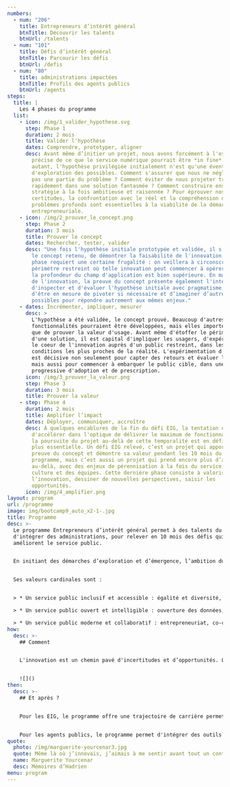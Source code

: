 ```yaml
---
numbers:
  - num: "206"
    title: Entrepreneurs d’intérêt général
    btnTitle: Découvrir les talents
    btnUrl: /talents
  - num: "101"
    title: Défis d’intérêt général
    btnTitle: Parcourir les défis
    btnUrl: /defis
  - num: "80"
    title: administrations impactées
    btnTitle: Profils des agents publics
    btnUrl: /agents
steps:
  title: |
    Les 4 phases du programme
  list:
    - icon: /img/1_valider_hypothese.svg
      step: Phase 1
      duration: 2 mois
      title: Valider l'hypothèse
      dates: Comprendre, prototyper, aligner
      desc: Avant même d’initier un projet, nous avons forcément à l'esprit une idée
        précise de ce que le service numérique pourrait être *in fine*. Pour
        autant, l'hypothèse privilégiée initialement n'est qu'une éventualité
        d'exploration des possibles. Comment s'assurer que nous ne négligeons
        pas une partie du problème ? Comment éviter de nous projeter trop
        rapidement dans une solution fantasmée ? Comment construire ensemble une
        stratégie à la fois ambitieuse et raisonnée ? Pour éprouver nos
        certitudes, la confrontation avec le réel et la compréhension des
        problèmes profonds sont essentielles à la viabilité de la démarche
        entrepreneuriale.
    - icon: /img/2_prouver_le_concept.png
      step: Phase 2
      duration: 3 mois
      title: Prouver le concept
      dates: Rechercher, tester, valider
      desc: "Une fois l'hypothèse initiale prototypée et validée, il s'agit de prouver
        le concept retenu, de démontrer la faisabilité de l'innovation. Cette
        phase requiert une certaine frugalité : on veillera à circonscrire un
        périmètre restreint où telle innovation peut commencer à opérer, même si
        la profondeur du champ d'application est bien supérieure. En management
        de l'innovation, la preuve du concept présente également l'intérêt
        d'inspecter et d'évaluer l'hypothèse initiale avec pragmatisme, afin
        d'être en mesure de pivoter si nécessaire et d’imaginer d’autres
        possibles pour répondre autrement aux mêmes enjeux."
    - dates: Incrémenter, impliquer, mesurer
      desc: >
        L'hypothèse a été validée, le concept prouvé. Beaucoup d'autres
        fonctionnalités pourraient être développées, mais elles importent moins
        que de prouver la valeur d'usage. Avant même d'étoffer le périmètre
        d'une solution, il est capital d'impliquer les usagers, d'expérimenter
        le coeur de l'innovation auprès d'un public restreint, dans les
        conditions les plus proches de la réalité. L'expérimentation d'un pilote
        est décisive non seulement pour capter des retours et évaluer l’impact,
        mais aussi pour commencer à embarquer le public cible, dans une logique
        progressive d'adoption et de prescription.
      icon: /img/3_prouver_la_valeur.png
      step: Phase 3
      duration: 3 mois
      title: Prouver la valeur
    - step: Phase 4
      duration: 2 mois
      title: Amplifier l’impact
      dates: Déployer, communiquer, accroître
      desc: À quelques encablures de la fin du défi EIG, la tentation est forte
        d'accélérer dans l'optique de délivrer le maximum de fonctionnalités. Or
        la poursuite du projet au-delà de cette temporalité est en définitive
        plus essentielle. Un défi EIG relevé, c’est un projet qui apporte la
        preuve du concept et démontre sa valeur pendant les 10 mois du
        programme, mais c’est aussi un projet qui prend encore plus d’ampleur
        au-delà, avec des enjeux de pérennisation à la fois du service, de la
        culture et des équipes. Cette dernière phase consiste à valoriser
        l’innovation, dessiner de nouvelles perspectives, saisir les
        opportunités.
      icon: /img/4_amplifier.png
layout: program
url: /programme
image: img/bootcamp9_auto_x2-1-.jpg
title: Programme
desc: >-
  Le programme Entrepreneurs d’intérêt général permet à des talents du numérique
  d'intégrer des administrations, pour relever en 10 mois des défis qui
  améliorent le service public.


  En initiant des démarches d’exploration et d’émergence, l’ambition du programme est de développer une administration plus entrepreneuriale, tant dans ses méthodes que sa culture de travail. Les EIG adaptent leur trajectoire au contexte et aux enjeux : le chemin d'innovation suit une ligne de crête entre la stratégie et le terrain, en visant une incrémentation pérenne de la valeur. 


  Ses valeurs cardinales sont :


  > * Un service public inclusif et accessible : égalité et diversité, accessibilité numérique

  > * Un service public ouvert et intelligible : ouverture des données, logiciel libre, explicabilité des algorithmes

  > * Un service public moderne et collaboratif : entrepreneuriat, co-construction
how:
  desc: >-
    ## Comment


    L'innovation est un chemin pavé d'incertitudes et d’opportunités. Le programme EIG vous propose un cadre d’accompagnement en 4 phases pour faciliter la relève des défis. Avec le concours des expert(e)s de la DINUM, les coachs EIG fournissent un appui méthodologique et une expertise entrepreneuriale tout au long des 10 mois.


    ![]()
then:
  desc: >-
    ## Et après ?


    Pour les EIG, le programme offre une trajectoire de carrière permettant de mettre leurs compétences au service de l'intérêt général. Après 10 mois d'immersion au coeur des métiers de l'administration, **60% des EIG choisissent de rester dans le secteur public**.


    Pour les agents publics, le programme permet d'intégrer des outils et des talents durablement dans leurs services pour faire évoluer la qualité du service public. **90% des défis relevés lors du programme perdurent** ensuite dans les administrations qui les ont menés.
quote:
  photo: /img/marguerite-yourcenar3.jpg
  quote: Même là où j’innovais, j’aimais à me sentir avant tout un continuateur.
  name: Marguerite Yourcenar
  desc: Mémoires d’Hadrien
menu: program
---
```

